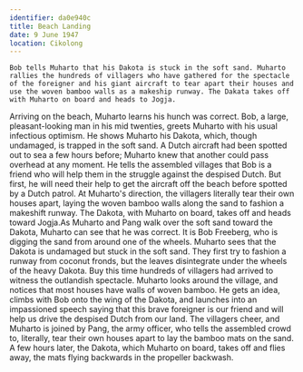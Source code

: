 ```yaml
---
identifier: da0e940c
title: Beach Landing
date: 9 June 1947 
location: Cikolong
---
```


``` synopsis
Bob tells Muharto that his Dakota is stuck in the soft sand. Muharto rallies the hundreds of villagers who have gathered for the spectacle of the foreigner and his giant aircraft to tear apart their houses and use the woven bamboo walls as a makeship runway. The Dakata takes off with Muharto on board and heads to Jogja.
```

Arriving on the beach, Muharto learns his hunch was correct. Bob, a
large, pleasant-looking man in his mid twenties, greets Muharto with his
usual infectious optimism. He shows Muharto his Dakota, which, though
undamaged, is trapped in the soft sand. A Dutch aircraft had been
spotted out to sea a few hours before; Muharto knew that another could
pass overhead at any moment. He tells the assembled villages that Bob is
a friend who will help them in the struggle against the despised Dutch.
But first, he will need their help to get the aircraft off the beach
before spotted by a Dutch patrol. At Muharto's direction, the villagers
literally tear their own houses apart, laying the woven bamboo walls
along the sand to fashion a makeshift runway. The Dakota, with Muharto
on board, takes off and heads toward Jogja.As Muharto and Pang walk over
the soft sand toward the Dakota, Muharto can see that he was correct. It
is Bob Freeberg, who is digging the sand from around one of the wheels.
Muharto sees that the Dakota is undamaged but stuck in the soft sand.
They first try to fashion a runway from coconut fronds, but the leaves
disintegrate under the wheels of the heavy Dakota. Buy this time
hundreds of villagers had arrived to witness the outlandish spectacle.
Muharto looks around the village, and notices that most houses have
walls of woven bamboo. He gets an idea, climbs with Bob onto the wing of
the Dakota, and launches into an impassioned speech saying that this
brave foreigner is our friend and will help us drive the despised Dutch
from our land. The villagers cheer, and Muharto is joined by Pang, the
army officer, who tells the assembled crowd to, literally, tear their
own houses apart to lay the bamboo mats on the sand. A few hours later,
the Dakota, which Muharto on board, takes off and flies away, the mats
flying backwards in the propeller backwash.
